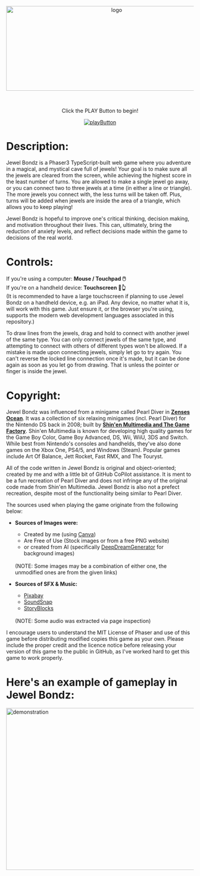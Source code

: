 <p align="center">
  <img alt=logo src="./public/assets/jewelbondz-logo.png" width=577.5 height=226.5/>
</p>
<br>
<p align="center">Click the PLAY Button to begin!</p>
<p align="center">
  <a href="https://sam-corbett.github.io/ICS4U-Final-Project-Sam/">
    <img alt=playButton src="./public/assets/playButton.png">
  </a>
</p>

# Description:
Jewel Bondz is a Phaser3 TypeScript-built web game where you adventure in a magical, and mystical cave full of jewels!
Your goal is to make sure all the jewels are cleared from the screen, while achieving the 
highest score in the least number of turns. You are allowed to make a single jewel go away, or 
you can connect two to three jewels at a time (in either a line or triangle). The more jewels 
you connect with, the less turns will be taken off. Plus, turns will be added when jewels are 
inside the area of a triangle, which allows you to keep playing!<br>

Jewel Bondz is hopeful to improve one's critical thinking, decision making, and motivation 
throughout their lives. This can, ultimately, bring the reduction of anxiety levels, and 
reflect decisions made within the game to decisions of the real world.<br>

# Controls:
If you're using a computer: **Mouse / Touchpad 🖱️**<br>
If you're on a handheld device: **Touchscreen 📱👆**<br>
(It is recommended to have a large touchscreen if planning to use Jewel Bondz on a handheld 
device, e.g. an iPad. Any device, no matter what it is, will work with this game. Just ensure 
it, or the browser you're using, supports the modern web development languages associated in 
this repository.)<br>

To draw lines from the jewels, drag and hold to connect with another jewel of the same type. 
You can only connect jewels of the same type, and attempting to connect with others of 
different types won't be allowed. If a mistake is made upon connecting jewels, simply let go to 
try again. You can't reverse the locked line connection once it's made, but it can be done 
again as soon as you let go from drawing. That is unless the pointer or finger is inside the jewel.<br>

# Copyright:
Jewel Bondz was influenced from a minigame called Pearl Diver in [**Zenses Ocean**](https://vimm.net/vault/?p=play&mediaId=27656). It was a collection of six relaxing minigames (incl. Pearl Diver) for the Nintendo DS back in 2008; built by [**Shin'en Multimedia and The Game Factory**](https://www.shinen.com/games/game.php3?zenses%20ocean). Shin'en Multimedia is known for developing high quality games for the Game Boy Color, Game Boy Advanced, DS, Wii, WiiU, 3DS and Switch. While best from Nintendo's consoles and handhelds, they've also done games on the Xbox One, PS4/5, and Windows (Steam). Popular games include Art Of Balance, Jett Rocket, Fast RMX, and The Touryst.<br>

All of the code written in Jewel Bondz is original and object-oriented; created by me and with a little bit of GitHub CoPilot assistance. It is ment to be a fun recreation of Pearl Diver and does not infringe any of the original code made from Shin'en Multimedia. Jewel Bondz is also not a prefect recreation, despite most of the functionality being similar to Pearl Diver.<br>

The sources used when playing the game originate from the following below:

* **Sources of Images were:**
  * Created by me (using [Canva](https://www.canva.com/en_gb/))
  * Are Free of Use (Stock images or from a free PNG website)
  * or created from AI (specifically [DeepDreamGenerator](https://deepdreamgenerator.com/) for background images)
  <br>
  (NOTE: Some images may be a combination of either one, the unmodified ones are from the given links)

* **Sources of SFX & Music:**
  * [Pixabay](https://pixabay.com/)
  * [SoundSnap](https://www.soundsnap.com/)
  * [StoryBlocks](https://www.storyblocks.com/)
  <br>
  (NOTE: Some audio was extracted via page inspection)

I encourage users to understand the MIT License of Phaser and use of this game before distributing modified copies this game as your own. Please include the proper credit and the licence notice before releasing your version of this game to the public in GitHub, as I've worked hard to get this game to work properly.

# Here's an example of gameplay in Jewel Bondz:
<p> 
  <img alt=demonstration src="./demonstration.gif" width=769 height=434/>
</p>

